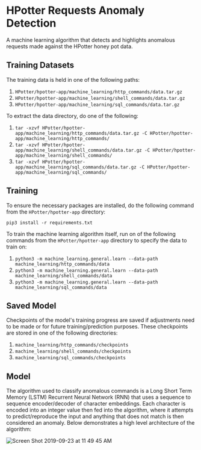 # HPotter Requests Anomaly Detection
A machine learning algorithm that detects and highlights anomalous requests made against the HPotter honey pot data. 
 
## Training Datasets
The training data is held in one of the following paths:
1. `HPotter/hpotter-app/machine_learning/http_commands/data.tar.gz`
2. `HPotter/hpotter-app/machine_learning/shell_commands/data.tar.gz`
3. `HPotter/hpotter-app/machine_learning/sql_commands/data.tar.gz`

To extract the data directory, do one of the following:
1. `tar -xzvf HPotter/hpotter-app/machine_learning/http_commands/data.tar.gz -C HPotter/hpotter-app/machine_learning/http_commands/`
2. `tar -xzvf HPotter/hpotter-app/machine_learning/shell_commands/data.tar.gz -C HPotter/hpotter-app/machine_learning/shell_commands/`
3. `tar -xzvf HPotter/hpotter-app/machine_learning/sql_commands/data.tar.gz -C HPotter/hpotter-app/machine_learning/sql_commands/`

## Training
To ensure the necessary packages are installed, do the following command from the `HPotter/hpotter-app` directory:

    pip3 install -r requirements.txt 
 
To train the machine learning algorithm itself, run on of the following commands from the `HPotter/hpotter-app` 
directory to specify the data to train on:

1. `python3 -m machine_learning.general.learn --data-path machine_learning/http_commands/data`
2. `python3 -m machine_learning.general.learn --data-path machine_learning/shell_commands/data`
3. `python3 -m machine_learning.general.learn --data-path machine_learning/sql_commands/data`

## Saved Model
Checkpoints of the model's training progress are saved if adjustments need to be made or for future training/prediction
 purposes. These checkpoints are stored in one of the following directories:
1. `machine_learning/http_commands/checkpoints` 
2. `machine_learning/shell_commands/checkpoints` 
3. `machine_learning/sql_commands/checkpoints` 

## Model
The algorithm used to classify anomalous commands is a Long Short Term Memory (LSTM) Recurrent Neural Network 
(RNN) that uses a sequence to sequence encoder/decoder of character embeddings. Each character is encoded into an 
integer value then fed into the algorithm, where it attempts to predict/reproduce the input and anything that
does not match is then considered an anomaly. Below demonstrates a high level architecture of the algorithm:

![Screen Shot 2019-09-23 at 11 49 45 AM](https://user-images.githubusercontent.com/32188816/65449483-52a9d300-ddf8-11e9-8af0-4d2840a9e167.png)